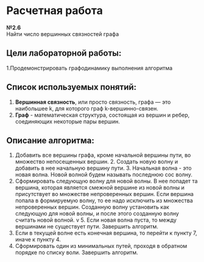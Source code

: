 # Расчетная работа
**№2.6**    
Найти число вершинных связностей графа
## Цели лабораторной работы:
1.Продемонстрировать графодинамику выполнения алгоритма

## Список используемых понятий:
1. **Вершинная связность**, или просто связность, графа — это наибольшее k, для которого граф k-вершинно-связен.
2. **Граф** - математическая структура, состоящая из вершин и ребер, соединяющих некоторые пары вершин.

## Описание алгоритма:
1. Добавить все вершины графа, кроме начальной вершины пути, во множество непосещенных вершин.
﻿﻿﻿2. Создать новую волну и добавить в нее начальную вершину пути.
﻿﻿﻿3. Начальная волна - это новая волна. Новой волной будем называть последнюю сос волну.
4. Сформировать следующую волну для новой волны. В нее попадет та вершина, которая является смежной вершине из новой волны и присутствует во множестве непроверенных вершин. Если вершина попала в формируемую волну, то ее надо исключить из множества непроверенных вершин. Созданную волну установить как следующую для новой волны, и после этого созданную волну считать новой волной. v
﻿﻿﻿5. Если новая волна пуста, то между вершинами не существует пути. Завершить алгоритм.
6. ﻿﻿﻿Если в текущей волне есть конечная вершина, то перейти к пункту 7, иначе к пункту 4.
7. ﻿﻿﻿Сформировать один из минимальных путей, проходя в обратном порядке по списку воли. Завершить алгоритм.
